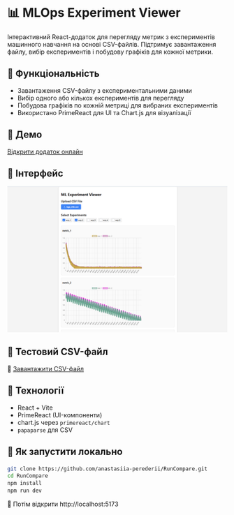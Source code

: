 # 📊 MLOps Experiment Viewer

Інтерактивний React-додаток для перегляду метрик з експериментів машинного навчання на основі CSV-файлів. Підтримує
завантаження файлу, вибір експериментів і побудову графіків для кожної метрики.

## 📌 Функціональність

* Завантаження CSV-файлу з експериментальними даними
* Вибір одного або кількох експериментів для перегляду
* Побудова графіків по кожній метриці для вибраних експериментів
* Використано PrimeReact для UI та Chart.js для візуалізації

## 📌 Демо

[Відкрити додаток онлайн](https://run-compare.vercel.app/)

## 📌 Інтерфейс

<img src="screenshot.png" alt="Інтерфейс додатку" width="800" />

## 📌 Тестовий CSV-файл

🔗 [Завантажити CSV-файл](https://drive.google.com/file/d/155280Pg2DxRGhhKpHpnenAEovlTbGYUu/view?usp=sharing)

## 📌 Технології

- React + Vite
- PrimeReact (UI-компоненти)
- chart.js через `primereact/chart`
- `papaparse` для CSV

## 📌️ Як запустити локально

```bash
git clone https://github.com/anastasiia-perederii/RunCompare.git
cd RunCompare
npm install
npm run dev
```

🔗 Потім відкрити http://localhost:5173
